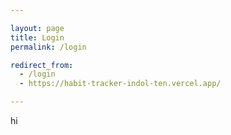 ```yaml
---

layout: page
title: Login
permalink: /login

redirect_from:
  - /login
  - https://habit-tracker-indol-ten.vercel.app/

---
```


hi


